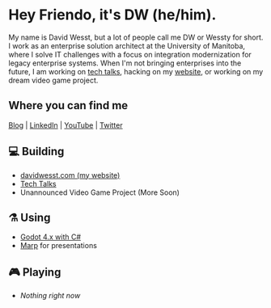 # Hey Friendo, it's DW (he/him).

My name is David Wesst, but a lot of people call me DW or Wessty for short. I work as an enterprise solution architect at the University of Manitoba, where I solve IT challenges with a focus on integration modernization for legacy enterprise systems. When I'm not bringing enterprises into the future, I am working on [tech talks][talks-repo], hacking on my [website][website-link], or working on my dream video game project. 

## Where you can find me

[Blog][blog-link] | [LinkedIn][linkedin-link] | [YouTube][youtube-link] |  [Twitter][twitter-link]

## 💻 Building

- [davidwesst.com (my website)][website-repo]
- [Tech Talks][talks-repo]
- Unannounced Video Game Project (More Soon)

## ⚗️ Using

- [Godot 4.x with C#](https://godotengine.org/)
- [Marp](https://marpit.marp.app/) for presentations

## 🎮 Playing

- _Nothing right now_

[blog-link]: https://www.davidwesst.com/blog
[twitch-link]: https://twitch.tv/davidwesst
[twitch-schedule]: https://www.twitch.tv/davidwesst/schedule
[website-link]: https://www.davidwesst.com
[website-repo]: https://github.com/davidwesst/website
[talks-repo]: https://github.com/davidwesst/talks
[linkedin-link]: https://ca.linkedin.com/in/davidwesst
[twitter-link]: https://twitter.com/davidwesst
[youtube-link]: https://youtube.com/davidwesst
[bluesky-link]: https://bsky.app/profile/davidwesst.bsky.social
